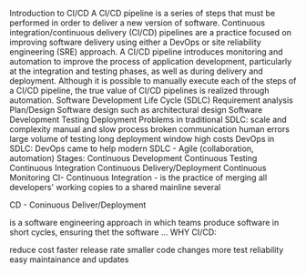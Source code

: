 Introduction to CI/CD
A CI/CD pipeline is a series of steps that must be performed in order to deliver a new version of software. Continuous integration/continuous delivery (CI/CD) pipelines are a practice focused on improving software delivery using either a DevOps or site reliability engineering (SRE) approach.
A CI/CD pipeline introduces monitoring and automation to improve the process of application development, particularly at the integration and testing phases, as well as during delivery and deployment. Although it is possible to manually execute each of the steps of a CI/CD pipeline, the true value of CI/CD pipelines is realized through automation.
Software Development Life Cycle (SDLC)
Requirement analysis
Plan/Design
Software design such as architectural design
Software Development
Testing
Deployment
Problems in traditional SDLC:
scale and complexity
manual and slow process
broken communication
human errors
large volume of testing
long deployment window
high costs
DevOps in SDLC:
DevOps came to help modern SDLC - Agile (collaboration, automation)
Stages:
Continuous Development
Continuous Testing
Continuous Integration
Continuous Delivery/Deployment
Continuous Monitoring
CI- Continuous Integration - is the practice of merging all developers' working copies to a shared mainline several

CD - Coninuous Deliver/Deployment

is a software engineering approach in which teams produce software in short cycles, ensuring thet the software
...
WHY CI/CD:

reduce cost
faster release rate
smaller code changes
more test reliability
easy maintainance and updates
